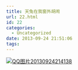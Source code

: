 ```yaml
---
title: 天兔在我窗外胡闹
url: 22.html
id: 22
categories:
  - Uncategorized
date: 2013-09-24 21:51:06
tags:
---
```


[![QQ图片20130924214138](http://wordpress-transfusion.rhcloud.com/wp-content/uploads/2013/09/QQ图片20130924214138-200x300.png)](http://wordpress-transfusion.rhcloud.com/wp-content/uploads/2013/09/QQ图片20130924214138.png)